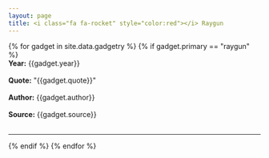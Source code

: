 ```yaml
---
layout: page
title: <i class="fa fa-rocket" style="color:red"></i> Raygun
---
```


{% for gadget in site.data.gadgetry %}
{% if gadget.primary == "raygun" %}
  <br>
  **Year:** {{gadget.year}}
  <br>
  <br>
  **Quote:** "{{gadget.quote}}"
  <br>
  <br>
  **Author:** {{gadget.author}}
  <br>
  <br>
  **Source:** {{gadget.source}}
  <br>
  <br>
  <hr/>
{% endif %}
{% endfor %}
